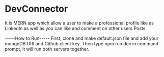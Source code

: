 # DevConnector
It is MERN app which allow a user to make a professional profile like as LinkedIn as well as you can like and comment on other users Posts.

-----How to Run-----
First, clone and make default.json file and add your mongoDB URI and Github client key.
Then type npm run dev in command prompt, it will run both servers together.
